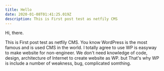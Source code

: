 ```yaml
---
title: Hello
date: 2020-01-08T01:41:25.019Z
description: This is First post test as netfily CMS
---
```

Hi, there.

This is First post test as netfily CMS. You know WordPress is the most famous and is used CMS in the world. I totally agree to use WP is easyway to make website for non-engineer. We don't need knowledge of code, design, architecture of Internet to create website as WP. but That's  why WP is include a number of weakness, bug, complicated somthing.
